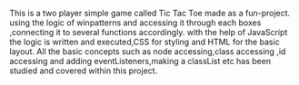 This is a two player simple game called Tic Tac Toe made as a fun-project.
using the logic of winpatterns and accessing it through each boxes ,connecting it to several functions accordingly.
with the help of JavaScript the logic is written and executed,CSS for styling and HTML for the basic layout.
All the basic concepts such as node accessing,class accessing ,id accessing and adding eventListeners,making a classList etc has been studied and covered within this project.
